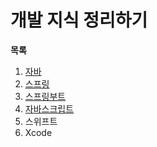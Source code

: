 # 개발 지식 정리하기
__목록__
1. [자바](https://github.com/bamcoding/Description/edit/master/Java)
2. [스프링](https://github.com/bamcoding/Description/edit/master/Spring%20Framework)
3. [스프링부트](https://github.com/bamcoding/Description/tree/master/Spring%20Boot)
4. [자바스크립트](https://github.com/bamcoding/Description/tree/master/Java%20Script)
5. 스위프트
6. Xcode
